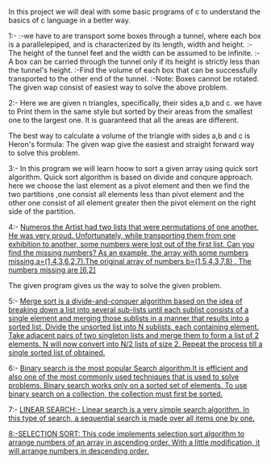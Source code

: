 In this project we will deal with some basic programs of c to understand the basics of c language in a better way.

1:-
:-we have to are transport some boxes through a tunnel, where each box is a parallelepiped, and is characterized by its length, width 
  and height.
:-The height of the tunnel  feet and the width can be assumed to be infinite. 
:-A box can be carried through the tunnel only if its height is strictly less than the tunnel's height.
:-Find the volume of each box that can be successfully transported to the other end of the tunnel.
:-Note: Boxes cannot be rotated.
The given wap consist of easiest way to solve the above problem.

2:-
 Here we are given n triangles, specifically, their sides a,b and c.  we have to Print them in the same style but sorted by their areas from the smallest one to the largest one. It is guaranteed that all the areas are different.

The best way to calculate a volume of the triangle with sides a,b and c is Heron's formula:
The given wap give the easiest and straight forward way to solve this problem.

3:-
 In this program we will learn hoow to sort a given array using quick sort algorithm.
 Quick sort algorithm is based on divide and conqure approach.
 here we choose the last element as a pivot element and then we find the two partitions ,one consist all elements less than pivot element and the other one consist of all element greater then the pivot element on the right side of the partition.
 
 4:-
[ Numeros the Artist had two lists that were permutations of one another. He was very proud. Unfortunately, while transporting them from one exhibition to another, some numbers were lost out of the first list. Can you find the missing numbers?
As an example, the array with some numbers missing,a=(1,4,3,6,2,7).The original array of numbers b=(1,5,4,3,7,8) . The numbers missing are [6,2]](missingnumber.cpp)

The given program gives us the way to solve the given problem.


5:-
[Merge sort is a divide-and-conquer algorithm based on the idea of breaking down a list into several sub-lists until each sublist consists of a single element and merging those sublists in a manner that results into a sorted list.
Divide the unsorted list into N sublists, each containing  element.
Take adjacent pairs of two singleton lists and merge them to form a list of 2 elements. N will now convert into N/2 lists of size 2.
Repeat the process till a single sorted list of obtained.](merge_sort.cpp)

6:- 
[Binary search is the most popular Search algorithm.It is efficient and also one of the most commonly used techniques that is used to solve problems.
Binary search works only on a sorted set of elements. To use binary search on a collection, the collection must first be sorted.](binarysearch.cpp)

7:-
[LINEAR SEARCH:-
Linear search is a very simple search algorithm. In this type of search, a sequential search is made over all items one by one.](linearsearch.cpp)

[8:-SELECTION SORT:
This code implements selection sort algorithm to arrange numbers of an array in ascending order. With a little modification, it will arrange numbers in descending order.](SelectionSort.cpp)

